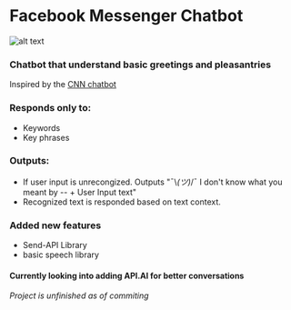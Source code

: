 # Facebook Messenger Chatbot
![alt text](http://chatbotvillage.com/wp-content/uploads/2016/11/chat_bot-01.jpg "Test-bot")
### Chatbot that understand basic greetings and pleasantries

Inspired by the [CNN chatbot](https://www.facebook.com/cnn/)

### Responds only to: 

* Keywords
* Key phrases

### Outputs:

* If user input is unrecongized. Outputs "¯\\_(ツ)_/¯   I don't know what you meant by -- + User Input text"
* Recognized text is responded based on text context. 

### Added new features
* Send-API Library
* basic speech library

#### Currently looking into adding API.AI for better conversations

_Project is unfinished as of commiting_
